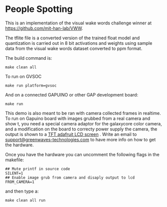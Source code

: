 # People Spotting

This is an implementation of the visual wake words challenge winner at https://github.com/mit-han-lab/VWW.

The tflite file is a converted version of the trained float model and quantization is carried out in 8 bit activations and weights using sample data from the visual wake words dataset converted to ppm format.

The build command is:

```
make clean all
```

To run on GVSOC

```
make run platform=gvsoc
```

And on a connected GAPUINO or other GAP development board:

```
make run
```

This demo is also meant to be ran with camera collected frames in realtime. To run on Gapuino board with images grubbed from a real camera and show t, you need a special camera adaptor for the galaxycore color camera, and a modification on the board to correcty power supply the camera, the output is shown to a [TFT adafruit LCD screen](https://learn.adafruit.com/adafruit-2-8-tft-touch-shield-v2) . Write an email to support@greenwaves-technologies.com to have more info on how to get the hardware.

Once you have the hardware you can uncomment the following flags in the makefile:

```
## Mute printf in source code
SILENT=1
## Enable image grub from camera and disaply output to lcd
FROM_CAMERA=1

```


and then type a:
```
make clean all run
```

